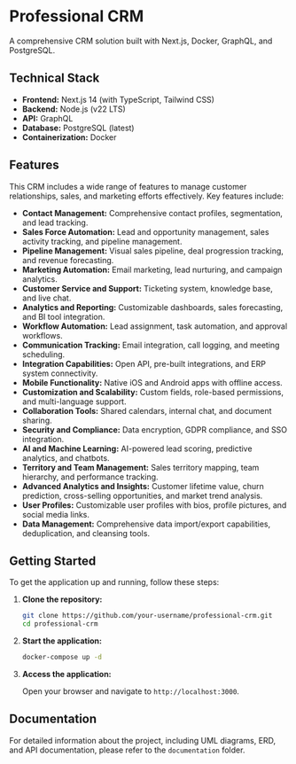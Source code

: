 # Professional CRM

A comprehensive CRM solution built with Next.js, Docker, GraphQL, and PostgreSQL.

## Technical Stack

*   **Frontend:** Next.js 14 (with TypeScript, Tailwind CSS)
*   **Backend:** Node.js (v22 LTS)
*   **API:** GraphQL
*   **Database:** PostgreSQL (latest)
*   **Containerization:** Docker

## Features

This CRM includes a wide range of features to manage customer relationships, sales, and marketing efforts effectively. Key features include:

*   **Contact Management:** Comprehensive contact profiles, segmentation, and lead tracking.
*   **Sales Force Automation:** Lead and opportunity management, sales activity tracking, and pipeline management.
*   **Pipeline Management:** Visual sales pipeline, deal progression tracking, and revenue forecasting.
*   **Marketing Automation:** Email marketing, lead nurturing, and campaign analytics.
*   **Customer Service and Support:** Ticketing system, knowledge base, and live chat.
*   **Analytics and Reporting:** Customizable dashboards, sales forecasting, and BI tool integration.
*   **Workflow Automation:** Lead assignment, task automation, and approval workflows.
*   **Communication Tracking:** Email integration, call logging, and meeting scheduling.
*   **Integration Capabilities:** Open API, pre-built integrations, and ERP system connectivity.
*   **Mobile Functionality:** Native iOS and Android apps with offline access.
*   **Customization and Scalability:** Custom fields, role-based permissions, and multi-language support.
*   **Collaboration Tools:** Shared calendars, internal chat, and document sharing.
*   **Security and Compliance:** Data encryption, GDPR compliance, and SSO integration.
*   **AI and Machine Learning:** AI-powered lead scoring, predictive analytics, and chatbots.
*   **Territory and Team Management:** Sales territory mapping, team hierarchy, and performance tracking.
*   **Advanced Analytics and Insights:** Customer lifetime value, churn prediction, cross-selling opportunities, and market trend analysis.
*   **User Profiles:** Customizable user profiles with bios, profile pictures, and social media links.
*   **Data Management:** Comprehensive data import/export capabilities, deduplication, and cleansing tools.

## Getting Started

To get the application up and running, follow these steps:

1.  **Clone the repository:**

    ```bash
    git clone https://github.com/your-username/professional-crm.git
    cd professional-crm
    ```

2.  **Start the application:**

    ```bash
    docker-compose up -d
    ```

3.  **Access the application:**

    Open your browser and navigate to `http://localhost:3000`.

## Documentation

For detailed information about the project, including UML diagrams, ERD, and API documentation, please refer to the `documentation` folder.
